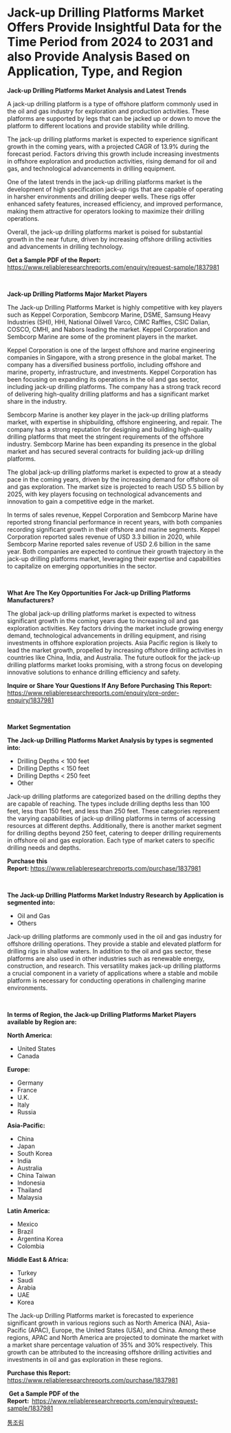 <p><h1>Jack-up Drilling Platforms Market Offers Provide Insightful Data for the Time Period from 2024 to 2031 and also Provide Analysis Based on Application, Type, and Region</h1></p><p><strong>Jack-up Drilling Platforms Market Analysis and Latest Trends</strong></p>
<p><p>A jack-up drilling platform is a type of offshore platform commonly used in the oil and gas industry for exploration and production activities. These platforms are supported by legs that can be jacked up or down to move the platform to different locations and provide stability while drilling.</p><p>The jack-up drilling platforms market is expected to experience significant growth in the coming years, with a projected CAGR of 13.9% during the forecast period. Factors driving this growth include increasing investments in offshore exploration and production activities, rising demand for oil and gas, and technological advancements in drilling equipment.</p><p>One of the latest trends in the jack-up drilling platforms market is the development of high specification jack-up rigs that are capable of operating in harsher environments and drilling deeper wells. These rigs offer enhanced safety features, increased efficiency, and improved performance, making them attractive for operators looking to maximize their drilling operations.</p><p>Overall, the jack-up drilling platforms market is poised for substantial growth in the near future, driven by increasing offshore drilling activities and advancements in drilling technology.</p></p>
<p><strong>Get a Sample PDF of the Report:&nbsp;</strong> <a href="https://www.reliableresearchreports.com/enquiry/request-sample/1837981">https://www.reliableresearchreports.com/enquiry/request-sample/1837981</a></p>
<p>&nbsp;</p>
<p><strong>Jack-up Drilling Platforms Major Market Players</strong></p>
<p><p>The Jack-up Drilling Platforms Market is highly competitive with key players such as Keppel Corporation, Sembcorp Marine, DSME, Samsung Heavy Industries (SHI), HHI, National Oilwell Varco, CIMC Raffles, CSIC Dalian, COSCO, CMHI, and Nabors leading the market. Keppel Corporation and Sembcorp Marine are some of the prominent players in the market.</p><p>Keppel Corporation is one of the largest offshore and marine engineering companies in Singapore, with a strong presence in the global market. The company has a diversified business portfolio, including offshore and marine, property, infrastructure, and investments. Keppel Corporation has been focusing on expanding its operations in the oil and gas sector, including jack-up drilling platforms. The company has a strong track record of delivering high-quality drilling platforms and has a significant market share in the industry.</p><p>Sembcorp Marine is another key player in the jack-up drilling platforms market, with expertise in shipbuilding, offshore engineering, and repair. The company has a strong reputation for designing and building high-quality drilling platforms that meet the stringent requirements of the offshore industry. Sembcorp Marine has been expanding its presence in the global market and has secured several contracts for building jack-up drilling platforms.</p><p>The global jack-up drilling platforms market is expected to grow at a steady pace in the coming years, driven by the increasing demand for offshore oil and gas exploration. The market size is projected to reach USD 5.5 billion by 2025, with key players focusing on technological advancements and innovation to gain a competitive edge in the market.</p><p>In terms of sales revenue, Keppel Corporation and Sembcorp Marine have reported strong financial performance in recent years, with both companies recording significant growth in their offshore and marine segments. Keppel Corporation reported sales revenue of USD 3.3 billion in 2020, while Sembcorp Marine reported sales revenue of USD 2.6 billion in the same year. Both companies are expected to continue their growth trajectory in the jack-up drilling platforms market, leveraging their expertise and capabilities to capitalize on emerging opportunities in the sector.</p></p>
<p>&nbsp;</p>
<p><strong>What Are The Key Opportunities For Jack-up Drilling Platforms Manufacturers?</strong></p>
<p><p>The global jack-up drilling platforms market is expected to witness significant growth in the coming years due to increasing oil and gas exploration activities. Key factors driving the market include growing energy demand, technological advancements in drilling equipment, and rising investments in offshore exploration projects. Asia Pacific region is likely to lead the market growth, propelled by increasing offshore drilling activities in countries like China, India, and Australia. The future outlook for the jack-up drilling platforms market looks promising, with a strong focus on developing innovative solutions to enhance drilling efficiency and safety.</p></p>
<p><strong>Inquire or Share Your Questions If Any Before Purchasing This Report:</strong> <a href="https://www.reliableresearchreports.com/enquiry/pre-order-enquiry/1837981">https://www.reliableresearchreports.com/enquiry/pre-order-enquiry/1837981</a></p>
<p>&nbsp;</p>
<p><strong>Market Segmentation</strong></p>
<p><strong>The Jack-up Drilling Platforms Market Analysis by types is segmented into:</strong></p>
<p><ul><li>Drilling Depths < 100 feet</li><li>Drilling Depths < 150 feet</li><li>Drilling Depths < 250 feet</li><li>Other</li></ul></p>
<p><p>Jack-up drilling platforms are categorized based on the drilling depths they are capable of reaching. The types include drilling depths less than 100 feet, less than 150 feet, and less than 250 feet. These categories represent the varying capabilities of jack-up drilling platforms in terms of accessing resources at different depths. Additionally, there is another market segment for drilling depths beyond 250 feet, catering to deeper drilling requirements in offshore oil and gas exploration. Each type of market caters to specific drilling needs and depths.</p></p>
<p><strong>Purchase this Report:&nbsp;</strong><a href="https://www.reliableresearchreports.com/purchase/1837981">https://www.reliableresearchreports.com/purchase/1837981</a></p>
<p>&nbsp;</p>
<p><strong>The Jack-up Drilling Platforms Market Industry Research by Application is segmented into:</strong></p>
<p><ul><li>Oil and Gas</li><li>Others</li></ul></p>
<p><p>Jack-up drilling platforms are commonly used in the oil and gas industry for offshore drilling operations. They provide a stable and elevated platform for drilling rigs in shallow waters. In addition to the oil and gas sector, these platforms are also used in other industries such as renewable energy, construction, and research. This versatility makes jack-up drilling platforms a crucial component in a variety of applications where a stable and mobile platform is necessary for conducting operations in challenging marine environments.</p></p>
<p>&nbsp;</p>
<p><strong>In terms of Region, the Jack-up Drilling Platforms Market Players available by Region are:</strong></p>
<p>
    <p> <strong> North America: </strong>
        <ul>
            <li>United States</li>
            <li>Canada</li>
        </ul>
        </p> 
    <p> <strong> Europe: </strong>
        <ul>
            <li>Germany</li>
            <li>France</li>
            <li>U.K.</li>
            <li>Italy</li>
            <li>Russia</li>
        </ul>
        </p> 
    <p> <strong> Asia-Pacific: </strong>
        <ul>
            <li>China</li>
            <li>Japan</li>
            <li>South Korea</li>
            <li>India</li>
            <li>Australia</li>
            <li>China Taiwan</li>
            <li>Indonesia</li>
            <li>Thailand</li>
            <li>Malaysia</li>
        </ul>
        </p> 
    <p> <strong> Latin America: </strong>
        <ul>
            <li>Mexico</li>
            <li>Brazil</li>
            <li>Argentina Korea</li>
            <li>Colombia</li>
        </ul>
        </p> 
    <p> <strong> Middle East & Africa: </strong>
        <ul>
            <li>Turkey</li>
            <li>Saudi</li>
            <li>Arabia</li>
            <li>UAE</li>
            <li>Korea</li>
        </ul>
    </p>
    </p>
<p><p>The Jack-up Drilling Platforms market is forecasted to experience significant growth in various regions such as North America (NA), Asia-Pacific (APAC), Europe, the United States (USA), and China. Among these regions, APAC and North America are projected to dominate the market with a market share percentage valuation of 35% and 30% respectively. This growth can be attributed to the increasing offshore drilling activities and investments in oil and gas exploration in these regions.</p></p>
<p><strong>Purchase this Report: </strong><a href="https://www.reliableresearchreports.com/purchase/1837981">https://www.reliableresearchreports.com/purchase/1837981</a></p>
<p>&nbsp;<strong>Get a Sample PDF of the Report:&nbsp;&nbsp;</strong><a href="https://www.reliableresearchreports.com/enquiry/request-sample/1837981">https://www.reliableresearchreports.com/enquiry/request-sample/1837981</a></p>
<p><strong></strong></p>
<p><p><a href="https://github.com/AlbertotDouglas44367/Market-Research-Report-List-1/blob/main/369983215774.md">통조림</a></p></p>
